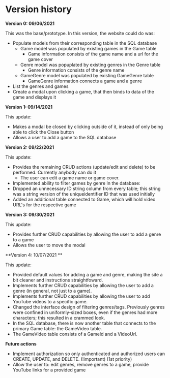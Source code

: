 # Version history

**Version 0: 09/06/2021**

This was the base/prototype. In this version, the website could do was:
- Populate models from their corresponding table in the SQL database
  - Game model was populated by existing games in the Game table
      - Game information consists of the game name and a url for the game cover
  - Genre model was popuplated by existing genres in the Genre table
      - Genre information consists of the genre name
  - GameGenre model was populated by existing GameGenre table
      - GameGenre information connects a game and a genre
- List the genres and games
- Create a modal upon clicking a game, that then binds to data of the game and displays it

**Version 1: 09/14/2021**

This update:
- Makes a modal be closed by clicking outside of it, instead of only being able to click the Close button
- Allows a user to add a game to the SQL database

**Version 2: 09/22/2021**

This update: 
- Provides the remaining CRUD actions (update/edit and delete) to be performed. Currently anybody can do it
   - The user can edit a game name or game cover.
- Implemented ability to filter games by genre
In the database:
- Dropped an unnecessary ID string column from every table; this string was a string version of the uniqueidentifier ID that was used initially
- Added an additional table connected to Game, which will hold video URL's for the respective game

**Version 3: 09/30/2021**

This update:
- Provides further CRUD capabilities by allowing the user to add a genre to a game
- Allows the user to move the modal

**Version 4: 10/07/2021
**

This update:
- Provided default values for adding a game and genre, making the site a bit cleaner and instructions straightfoward.
- Implements further CRUD capabilities by allowing the user to add a genre (in general, not just to a game).
- Implements further CRUD capabilities by allowing the user to add YouTube videos to a specific game.
- Changed the interface design of filtering genres/tags. Previously genres were confined in 
  uniformly-sized boxes, even if the genres had more characters; this resulted in a crammed look.
- In the SQL database, there is now another table that connects to the primary Game table: the GameVideo table.   
- The GameVideo table consists of a GameId and a VideoUrl. 

**Future actions**
- Implement authorization so only authenticated and authorized users can CREATE, UPDATE, and DELETE. (!important) (1st priority)
- Allow the user to: edit genres, remove genres to a game, provide YouTube links for a provided game
